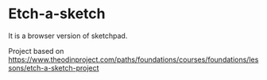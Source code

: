 # Etch-a-sketch

It is a browser version of sketchpad.

Project based on https://www.theodinproject.com/paths/foundations/courses/foundations/lessons/etch-a-sketch-project